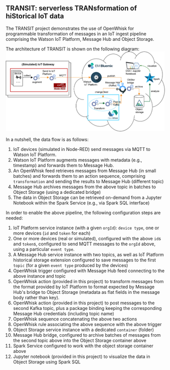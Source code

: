 ## TRANSIT: serverless TRANsformation of hiStorical IoT data

The TRANSIT project demonstrates the use of OpenWhisk for programmable transformation of messages in an IoT ingest pipeline comprising the Watson IoT Platform, Message Hub and Object Storage.

The architecture of TRANSIT is shown on the following diagram:
![TRANSIT Architecture](transit-arch.png)

In a nutshell, the data flow is as follows:

1. IoT devices (simulated in Node-RED) send messages via MQTT to Watson IoT Platform.
2. Watson IoT Platform augments messages with metadata (e.g., timestamp) and forwards them to Message Hub.
3. An OpenWhisk feed retrieves messages from Message Hub (in small batches) and forwards them to an action sequence, comprising `transformation` and sending the results to Message Hub (different topic)
4. Message Hub archives messages from the above topic in batches to Object Storage (using a dedicated bridge)
5. The data in Object Storage can be retrieved on-demand from a Jupyter Notebook within the Spark Service (e.g., via Spark SQL interface)

In order to enable the above pipeline, the following configuration steps are needed:

1. IoT Platform service instance (with a given `orgId`): `device type`, one or more devices (`id` and `token` for each)
2. One or more devices (real or simulated), configured with the above `id`s and `token`s, configured to send MQTT messages to the `orgId` above, using a particular `event type`.
3. A Message Hub service instance with two topics, as well as IoT Platform historical storage extension configured to save messages to the first `topic` (for a given `event type` produced by the devices)
4. OpenWhisk trigger configured with Message Hub feed connecting to the above instance and topic
5. OpenWhisk action (provided in this project) to transform messages from the format provided by IoT Platform to format expected by Message Hub's bridge to Object Storage (metadata as flat fields in the message body rather than key).
6. OpenWhisk action (provided in this project) to post messages to the second Kafka topic, plus a package binding keeping the corresponding Message Hub credentials (including topic name)
7. OpenWhisk sequence concatenating the above two actions
8. OpenWhisk rule associating the above sequence with the above trigger
9. Object Storage service instance with a dedicated `container` (folder)
10. Message Hub bridge, configured to archive batches of messages from the second topic above into the Object Storage container above
11. Spark Service configured to work with the object storage container above
12. Jupyter notebook (provided in this project) to visualize the data in Object Storage using Spark SQL
